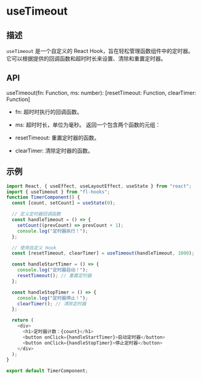# useTimeout

## 描述

`useTimeout` 是一个自定义的 React Hook，旨在轻松管理函数组件中的定时器。它可以根据提供的回调函数和超时时长来设置、清除和重置定时器。

## API

useTimeout(fn: Function, ms: number): [resetTimeout: Function, clearTimer: Function]

- fn: 超时时执行的回调函数。
- ms: 超时时长，单位为毫秒。
  返回一个包含两个函数的元组：

- resetTimeout: 重置定时器的函数。
- clearTimer: 清除定时器的函数。

## 示例

```javascript
import React, { useEffect, useLayoutEffect, useState } from "react";
import { useTimeout } from "fl-hooks";
function TimerComponent() {
  const [count, setCount] = useState(0);

  // 定义定时器回调函数
  const handleTimeout = () => {
    setCount((prevCount) => prevCount + 1);
    console.log("定时器执行！");
  };

  // 使用自定义 Hook
  const [resetTimeout, clearTimer] = useTimeout(handleTimeout, 1000);

  const handleStartTimer = () => {
    console.log("定时器启动！");
    resetTimeout(); // 重置定时器
  };

  const handleStopTimer = () => {
    console.log("定时器停止！");
    clearTimer(); // 清除定时器
  };

  return (
    <div>
      <h1>定时器计数：{count}</h1>
      <button onClick={handleStartTimer}>启动定时器</button>
      <button onClick={handleStopTimer}>停止定时器</button>
    </div>
  );
}

export default TimerComponent;
```
